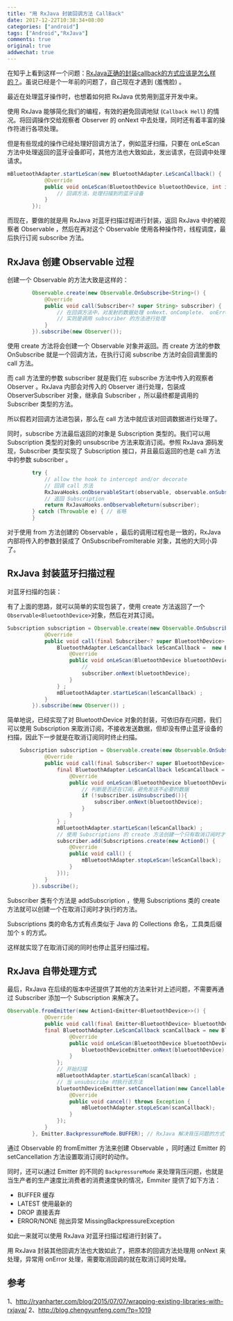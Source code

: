 ```yaml
---
title: "用 RxJava 封装回调方法 CallBack"
date: 2017-12-22T10:38:34+08:00
categories: ["android"]
tags: ["Android","RxJava"]
comments: true
original: true
addwechat: true
---
```




在知乎上看到这样一个问题：[RxJava正确的封装callback的方式应该是怎么样的？](https://www.zhihu.com/question/39492234)。虽说已经是个一年前的问题了，自己现在才遇到 (羞愧脸) 。

<!--more-->

最近在处理蓝牙操作时，也想着如何把 RxJava 优势用到蓝牙开发中来。

使用 RxJava 能够简化我们的编程，有效的避免回调地狱 (`Callback Hell`) 的情况。将回调操作交给观察者 Observer 的 onNext 中去处理，同时还有着丰富的操作符进行各项处理。

但是有些现成的操作已经处理好回调方法了，例如蓝牙扫描，只要在 onLeScan 方法中处理返回的蓝牙设备即可，其他方法也大致如此，发出请求，在回调中处理请求。

``` java
mBluetoothAdapter.startLeScan(new BluetoothAdapter.LeScanCallback() {
            @Override
            public void onLeScan(BluetoothDevice bluetoothDevice, int i, byte[] bytes) {
                // 回调方法，处理扫描到的蓝牙设备
            }
        });
```

而现在，要做的就是用 RxJava 对蓝牙扫描过程进行封装，返回 RxJava 中的被观察者 Observable ，然后在再对这个 Observable 使用各种操作符，线程调度，最后执行订阅 subscribe 方法。

## RxJava 创建 Observable 过程

创建一个 Observable 的方法大致是这样的：
``` java
		Observable.create(new Observable.OnSubscribe<String>() {
            @Override
            public void call(Subscriber<? super String> subscriber) {
                // 在回调方法中，对发射的数据处理 onNext、onComplete、 onError 
                // 实则是调用 subscriber 的方法进行处理
            }
        }).subscribe(new Observer());
```
使用 create 方法将会创建一个 Observable 对象并返回。而 create 方法的参数 OnSubscribe 就是一个回调方法，在执行订阅 subscribe 方法时会回调里面的 call 方法。

而 call 方法里的参数 subscriber 就是我们在 subscribe 方法中传入的观察者 Observer 。RxJava 内部会对传入的 Observer 进行处理，包装成 ObserverSubscriber 对象，继承自 Subscriber ，所以最终都是调用的 Subscriber 类型的方法。

所以假若对回调方法进包装，那么在 call 方法中就应该对回调数据进行处理了。

同时，subscribe 方法最后返回的对象是 Subscription 类型的。我们可以用  Subscription 类型的对象的 unsubscribe 方法来取消订阅。参照 RxJava 源码发现，Subscriber 类型实现了 Subscription 接口，并且最后返回的也是 call 方法中的参数 subscriber 。

``` java
        try {
            // allow the hook to intercept and/or decorate
            // 回调 call 方法
            RxJavaHooks.onObservableStart(observable, observable.onSubscribe).call(subscriber);
            // 返回 Subscription 
            return RxJavaHooks.onObservableReturn(subscriber);
        } catch (Throwable e) { // 省略
        }
```

对于使用 from 方法创建的 Observable ，最后的调用过程也是一致的，RxJava 内部将传入的参数封装成了 OnSubscribeFromIterable 对象，其他的大同小异了。

## RxJava 封装蓝牙扫描过程

对蓝牙扫描的包装：

有了上面的思路，就可以简单的实现包装了，使用 create 方法返回了一个 `Observable<BluetoothDevice>`对象，然后在对其订阅。

``` java
Subscription subscription = Observable.create(new Observable.OnSubscribe<BluetoothDevice>() {
            @Override
            public void call(final Subscriber<? super BluetoothDevice> subscriber) {
                BluetoothAdapter.LeScanCallback leScanCallback =  new BluetoothAdapter.LeScanCallback() {
                    @Override
                    public void onLeScan(BluetoothDevice bluetoothDevice, int i, byte[] bytes) {
                        //
                        subscriber.onNext(bluetoothDevice);
                    }
                } ;
                mBluetoothAdapter.startLeScan(leScanCallback) ;
            }
        }).subscribe(new Observer()) ;
```
简单地说，已经实现了对 BluetoothDevice 对象的封装，可依旧存在问题，我们可以使用 Subscription 来取消订阅，不接收发送数据，但却没有停止蓝牙设备的扫描，因此下一步就是在取消订阅同时终止扫描。

``` java
    Subscription subscription = Observable.create(new Observable.OnSubscribe<BluetoothDevice>() {
            @Override
            public void call(final Subscriber<? super BluetoothDevice> subscriber) {
                final BluetoothAdapter.LeScanCallback leScanCallback =  new BluetoothAdapter.LeScanCallback() {
                    @Override
                    public void onLeScan(BluetoothDevice bluetoothDevice, int i, byte[] bytes) {
                        // 判断是否还在订阅，避免发送不必要的数据
                        if (!subscriber.isUnsubscribed()){
                            subscriber.onNext(bluetoothDevice);
                        }
                    }
                } ;
                mBluetoothAdapter.startLeScan(leScanCallback) ;
                // 使用 Subscriptions 的 create 方法创建一个只有取消订阅时才调用的方法
                subscriber.add(Subscriptions.create(new Action0() {
                    @Override
                    public void call() {
                        mBluetoothAdapter.stopLeScan(leScanCallback);
                    }
                }));
            }
        }).subscribe();
```

Subscriber 类有个方法是 addSubscription ，使用 Subscriptions 类的 create 方法就可以创建一个在取消订阅时才执行的方法。

Subscriptions 类的命名方式有点类似于 Java 的 Collections 命名，工具类后缀加个 s 的方式。

这样就实现了在取消订阅的同时也停止蓝牙扫描过程。


## RxJava 自带处理方式

最后，RxJava 在后续的版本中还提供了其他的方法来针对上述问题，不需要再通过 Subscriber 添加一个 Subscription 来解决了。

``` java
Observable.fromEmitter(new Action1<Emitter<BluetoothDevice>>() {
            @Override
            public void call(final Emitter<BluetoothDevice> bluetoothDeviceEmitter) {
            final BluetoothAdapter.LeScanCallback scanCallback = new BluetoothAdapter.LeScanCallback() {
                    @Override
                    public void onLeScan(BluetoothDevice bluetoothDevice, int i, byte[] bytes) {
                        bluetoothDeviceEmitter.onNext(bluetoothDevice);
                    }
                };
                // 开始扫描
                mBluetoothAdapter.startLeScan(scanCallback) ;
                // 当 unsubscribe 时执行该方法
                bluetoothDeviceEmitter.setCancellation(new Cancellable() {
                    @Override
                    public void cancel() throws Exception {
                        mBluetoothAdapter.stopLeScan(scanCallback);
                    }
                });
            }
        }, Emitter.BackpressureMode.BUFFER); // RxJava 解决背压问题的方式
```

通过 Observable 的 fromEmitter 方法来创建 Observable ，同时通过 Emitter 的 setCancellation 方法设置取消订阅时的动作。

同时，还可以通过 Emitter 的不同的 `BackpressureMode` 来处理背压问题，也就是当生产者的生产速度比消费者的消费速度快的情况，Emmiter 提供了如下方法：

*	BUFFER               缓存
*	LATEST                使用最新的
*	DROP                   直接丢弃
*	ERROR/NONE      抛出异常 MissingBackpressureException 

如此一来就可以使用 RxJava 对蓝牙扫描过程进行封装了。

用 RxJava 封装其他回调方法也大致如此了，把原本的回调方法处理用 onNext 来处理，异常用 onError 处理，需要取消回调的就在取消订阅时处理。

## 参考
1、http://ryanharter.com/blog/2015/07/07/wrapping-existing-libraries-with-rxjava/
2、http://blog.chengyunfeng.com/?p=1019